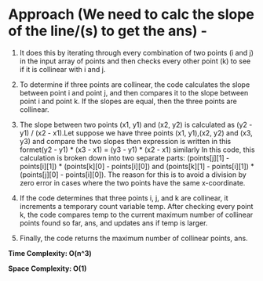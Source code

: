 # Approach (We need to calc the slope of the line/(s) to get the ans) - 
1. It does this by iterating through every combination of two points (i and j) in the input array of points and then checks every other point (k) to see if it is collinear with i and j.

2. To determine if three points are collinear, the code calculates the slope between point i and point j, and then compares it to the slope between point i and point k. If the slopes are equal, then the three points are collinear.

3. The slope between two points (x1, y1) and (x2, y2) is calculated as (y2 - y1) / (x2 - x1).Let suppose we have three points (x1, y1),(x2, y2) and (x3, y3) and compare the two slopes then expression is written in this formet(y2 - y1) * (x3 - x1) = (y3 - y1) * (x2 - x1) similarly In this code, this calculation is broken down into two separate parts: (points[j][1] - points[i][1]) * (points[k][0] - points[i][0]) and (points[k][1] - points[i][1]) * (points[j][0] - points[i][0]). The reason for this is to avoid a division by zero error in cases where the two points have the same x-coordinate.

4. If the code determines that three points i, j, and k are collinear, it increments a temporary count variable temp. After checking every point k, the code compares temp to the current maximum number of collinear points found so far, ans, and updates ans if temp is larger.

5. Finally, the code returns the maximum number of collinear points, ans.

**Time Complexity: O(n^3)**

**Space Complexity: O(1)**